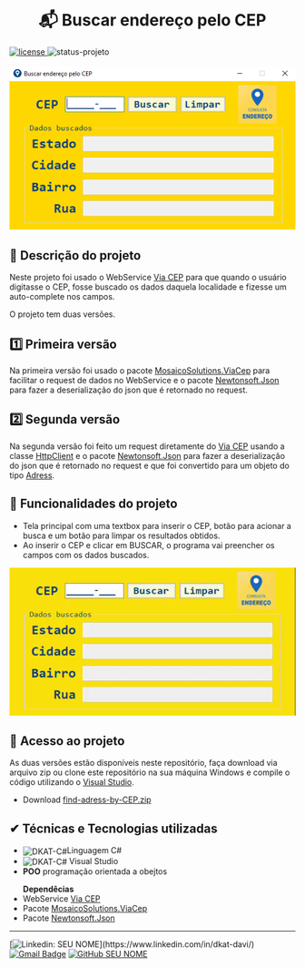 <h1 align="center">📬 Buscar endereço pelo CEP</h1>

<div style="display: inline_block">
    <a href="https://github.com/DKAT-DAVI/gestao-de-pedidos-Csharp/blob/main/LICENSE">
        <img src="https://img.shields.io/badge/license-MIT-blue" alt="license">
    </a>
    <img src="https://img.shields.io/badge/STATUS-FINALIZADO-yellow" alt="status-projeto">
<div>

<br>
<div align="center">
    <img max-height="400em" src="assets/capa-projeto-cep.png" alt="diagrama-uml">
</div>


<h2>&#X1F4DD Descrição do projeto</h2>

<p>Neste projeto foi usado o WebService <a href="https://viacep.com.br/">Via CEP</a> para que quando o usuário digitasse o CEP, fosse buscado os dados daquela localidade e fizesse um auto-complete nos campos.<p>

O projeto tem duas versões.

<h2>1️⃣ Primeira versão</h2>

<p>Na primeira versão foi usado o pacote <a href="https://github.com/MosaicoSolutions/ViaCep">MosaicoSolutions.ViaCep<a> para facilitar o request de dados no WebService e o pacote <a href="https://www.newtonsoft.com/json">Newtonsoft.Json</a> para fazer a deserialização do json que é retornado no request.<p>

<h2>2️⃣ Segunda versão</h2>

<p>Na segunda versão foi feito um request diretamente do <a href="https://viacep.com.br/">Via CEP</a> usando a classe <a href="https://learn.microsoft.com/en-us/dotnet/api/system.net.http.httpclient?view=net-7.0">HttpClient</a> e o pacote <a href="https://www.newtonsoft.com/json">Newtonsoft.Json</a> para fazer a deserialização do json que é retornado no request e que foi convertido para um objeto do tipo <a href="https://github.com/DKAT-DAVI/find-adress-by-CEP/blob/main/Release2/find-adress-by-CEP/Adress.cs">Adress</a>.<p>

<h2>&#X1F528 Funcionalidades do projeto</h2>

<ul>
    <li>Tela principal com uma textbox para inserir o CEP, botão para acionar a busca e um botão para limpar os resultados obtidos.</li>
    <li>Ao inserir o CEP e clicar em BUSCAR, o programa vai preencher os campos com os dados buscados.</li>

</ul>

<div align="center">
    <img src="assets/gif-tela-projeto.gif">
</div>

<h2>&#X1F4C1 Acesso ao projeto</h2>

<p>As duas versões estão disponíveis neste repositório, faça download via arquivo zip ou clone este repositório na sua máquina Windows e compile o código utilizando o <a href="https://visualstudio.microsoft.com/downloads/">Visual Studio</a>.<p>

<ul>
    <li>Download <a href="https://github.com/DKAT-DAVI/find-adress-by-CEP/archive/refs/heads/main.zip">find-adress-by-CEP.zip</a></li>
</ul>


<h2>&#X2714 Técnicas e Tecnologias utilizadas</h2>
<ul>
    <li>
        <img align="center" alt="DKAT-C#" height="30" width="40" src="https://cdn.jsdelivr.net/gh/devicons/devicon/icons/csharp/csharp-original.svg"/>Linguagem C#
    </li>
    <li>    
        <img align="center" alt="DKAT-C#" height="30" width="40" src="https://cdn.jsdelivr.net/gh/devicons/devicon/icons/visualstudio/visualstudio-plain.svg"/>
        Visual Studio  
    </li>
    <li><bigger><b>POO</b></bigger> programação orientada a obejtos</li>
</ul>
<ul><b>Dependêcias</b>
    <li>WebService <a href="https://viacep.com.br/">Via CEP</a></li>
    <li>Pacote <a href="https://github.com/MosaicoSolutions/ViaCep">MosaicoSolutions.ViaCep<a></li>
    <li>Pacote <a href="https://www.newtonsoft.com/json">Newtonsoft.Json</a></li>
</ul>

<hr>

<div style="display: inline_block">
          
[![Linkedin: SEU NOME](https://img.shields.io/badge/-dkatdavi-blue?style=flat-square&logo=Linkedin&logoColor=white&link=(https://www.linkedin.com/in/dkat-davi/))](https://www.linkedin.com/in/dkat-davi/)
[![Gmail Badge](https://img.shields.io/badge/-dkatdavi@gmail.com-006bed?style=flat-square&logo=Gmail&logoColor=white&link=mailto:dkatdavi@gmail.com)](mailto:dkatdavi@gmail.com)
[![GitHub SEU NOME](https://img.shields.io/github/followers/dkat-davi?label=follow&style=social)](https://github.com/dkat-davi)
</div>
